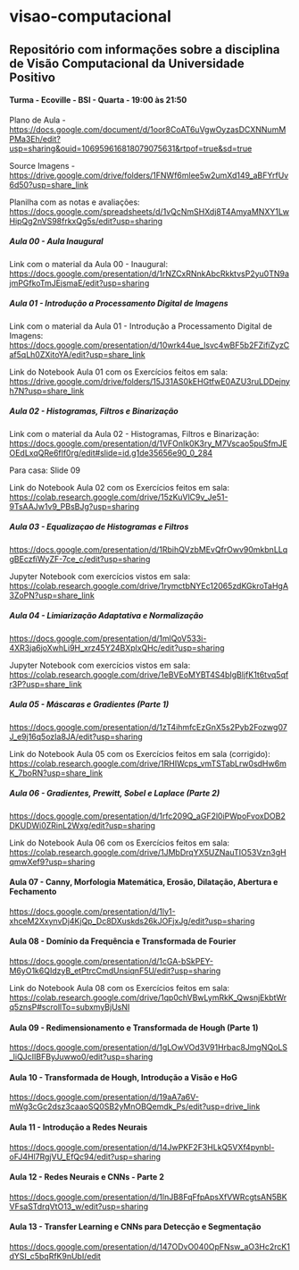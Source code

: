 # visao-computacional

## Repositório com informações sobre a disciplina de Visão Computacional da Universidade Positivo

#### Turma - Ecoville - BSI - Quarta - 19:00 às 21:50

Plano de Aula - https://docs.google.com/document/d/1oor8CoAT6uVgwOyzasDCXNNumMPMa3Eh/edit?usp=sharing&ouid=106959616818079075631&rtpof=true&sd=true

Source Imagens - https://drive.google.com/drive/folders/1FNWf6mlee5w2umXd149_aBFYrfUv6d50?usp=share_link

Planilha com as notas e avaliações: https://docs.google.com/spreadsheets/d/1vQcNmSHXdj8T4AmyaMNXY1LwHipQg2nVS98frkxQg5s/edit?usp=sharing

##### Aula 00 - Aula Inaugural
Link com o material da Aula 00 - Inaugural:
https://docs.google.com/presentation/d/1rNZCxRNnkAbcRkktvsP2yu0TN9ajmPGfkoTmJEjsmaE/edit?usp=sharing

##### Aula 01 - Introdução a Processamento Digital de Imagens
Link com o material da Aula 01 - Introdução a Processamento Digital de Imagens:
https://docs.google.com/presentation/d/10wrk44ue_lsvc4wBF5b2FZifiZyzCaf5qLh0ZXitoYA/edit?usp=share_link

Link do Notebook Aula 01 com os Exercícios feitos em sala:
https://drive.google.com/drive/folders/15J31AS0kEHGtfwE0AZU3ruLDDejnyh7N?usp=share_link

##### Aula 02 - Histogramas, Filtros e Binarização
Link com o material da Aula 02 - Histogramas, Filtros e Binarização:
https://docs.google.com/presentation/d/1VFOnIk0K3ry_M7Vscao5puSfmJEOEdLxqQRe6flf0rg/edit#slide=id.g1de35656e90_0_284

Para casa: Slide 09

Link do Notebook Aula 02 com os Exercícios feitos em sala:
https://colab.research.google.com/drive/15zKuVlC9v_Je51-9TsAAJw1v9_PBsBJg?usp=sharing

##### Aula 03 - Equalizaçao de Histogramas e Filtros
https://docs.google.com/presentation/d/1RbihQVzbMEvQfrOwv90mkbnLLqgBEczfiWyZF-7ce_c/edit?usp=sharing

Jupyter Notebook com exercícios vistos em sala:
https://colab.research.google.com/drive/1rymctbNYEc12065zdKGkroTaHgA3ZoPN?usp=share_link

##### Aula 04 - Limiarização Adaptativa e Normalização
https://docs.google.com/presentation/d/1mlQoV533i-4XR3ja6joXwhLi9H_xrz45Y24BXplxQHc/edit?usp=sharing

Jupyter Notebook com exercícios vistos em sala: 
https://colab.research.google.com/drive/1eBVEoMYBT4S4bIgBljfK1t6tvq5qfr3P?usp=share_link

##### Aula 05 - Máscaras e Gradientes (Parte 1)
https://docs.google.com/presentation/d/1zT4ihmfcEzGnX5s2Pyb2Fozwg07J_e9j16q5ozIa8JA/edit?usp=sharing

Link do Notebook Aula 05 com os Exercícios feitos em sala (corrigido):
https://colab.research.google.com/drive/1RHIWcps_vmTSTabLrw0sdHw6mK_7boRN?usp=share_link

##### Aula 06 - Gradientes, Prewitt, Sobel e Laplace (Parte 2)
https://docs.google.com/presentation/d/1rfc209Q_aGF2l0iPWpoFvoxDOB2DKUDWi0ZRinL2Wxg/edit?usp=sharing

Link do Notebook Aula 06 com os Exercícios feitos em sala:
https://colab.research.google.com/drive/1JMbDrqYX5UZNauTIO53Vzn3gHqmwXef9?usp=sharing

#### Aula 07 - Canny, Morfologia Matemática, Erosão, Dilatação, Abertura e Fechamento
https://docs.google.com/presentation/d/1ly1-xhceM2XxynvDj4KjQp_Dc8DXuskds26kJOFjxJg/edit?usp=sharing

#### Aula 08 - Domínio da Frequência e Transformada de Fourier
https://docs.google.com/presentation/d/1cGA-bSkPEY-M6yO1k6QIdzyB_etPtrcCmdUnsiqnF5U/edit?usp=sharing

Link do Notebook Aula 08 com os Exercícios feitos em sala:
https://colab.research.google.com/drive/1qp0chVBwLymRkK_QwsnjEkbtWrq5znsP#scrollTo=subxmyBjUsNI

#### Aula 09 - Redimensionamento e Transformada de Hough (Parte 1)
https://docs.google.com/presentation/d/1gLOwVOd3V91Hrbac8JmgNQoLS_liQJcIIBFByJuwwo0/edit?usp=sharing

#### Aula 10 - Transformada de Hough, Introdução a Visão e HoG
https://docs.google.com/presentation/d/19aA7a6V-mWg3cGc2dsz3caaoSQ0SB2yMnOBQemdk_Ps/edit?usp=drive_link

#### Aula 11 - Introdução a Redes Neurais
https://docs.google.com/presentation/d/14JwPKF2F3HLkQ5VXf4pynbl-oFJ4Hl7RgjVU_EfQc94/edit?usp=sharing

#### Aula 12 - Redes Neurais e CNNs - Parte 2
https://docs.google.com/presentation/d/1lnJB8FqFfpApsXfVWRcgtsAN5BKVFsaSTdrqVtO13_w/edit?usp=sharing

#### Aula 13 - Transfer Learning e CNNs para Detecção e Segmentação
https://docs.google.com/presentation/d/147ODvO040OpFNsw_aO3Hc2rcK1dYSI_c5bqRfK9nUbI/edit





